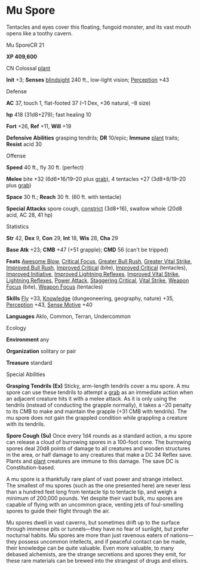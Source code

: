 # Mu Spore

Tentacles and eyes cover this floating, fungoid monster, and its vast mouth opens like a toothy cavern.

Mu SporeCR 21

**XP 409,600**

CN Colossal [plant](monsters/creatureTypes#_plant)

**Init** +3; **Senses** [blindsight](monsters/universalMonsterRules#_blindsight) 240 ft., low-light vision; [Perception](additionalMonsters/../skills/perception#_perception) +43

Defense

**AC** 37, touch 1, flat-footed 37 (–1 Dex, +36 natural, –8 size)

**hp** 418 (31d8+279); fast healing 10

**Fort** +26, **Ref** +11, **Will** +19

**Defensive Abilities** grasping tendrils; **DR** 10/epic; **Immune** [plant](monsters/creatureTypes#_plant) traits; **Resist** acid 30

Offense

**Speed** 40 ft., fly 30 ft. (perfect)

**Melee** bite +32 (6d6+16/19–20 plus [grab](monsters/universalMonsterRules#_grab)), 4 tentacles +27 (3d8+8/19–20 plus [grab](monsters/universalMonsterRules#_grab))

**Space** 30 ft.; **Reach** 30 ft. (60 ft. with tentacle)

**Special Attacks** spore cough, [constrict](monsters/universalMonsterRules#_constrict) (3d8+16), swallow whole (20d8 acid, AC 28, 41 hp)

Statistics

**Str** 42, **Dex** 9, **Con** 29, **Int** 18, **Wis** 28, **Cha** 29

**Base Atk** +23; **CMB** +47 (+51 grapple); **CMD** 56 (can't be tripped)

**Feats** [Awesome Blow](additionalMonsters/../monsters/monsterFeats#_awesome-blow), [Critical Focus](additionalMonsters/../feats#_critical-focus), [Greater Bull Rush](additionalMonsters/../feats#_greater-bull-rush), [Greater Vital Strike](additionalMonsters/../feats#_greater-vital-strike), [Improved Bull Rush](additionalMonsters/../feats#_improved-bull-rush), [Improved Critical](additionalMonsters/../feats#_improved-critical) (bite), [Improved Critical](additionalMonsters/../feats#_improved-critical) (tentacles), [Improved Initiative](additionalMonsters/../feats#_improved-initiative), [Improved Lightning Reflexes](additionalMonsters/../feats#_improved-lightning-reflexes), [Improved Vital Strike](additionalMonsters/../feats#_improved-vital-strike), [Lightning Reflexes](additionalMonsters/../feats#_lightning-reflexes), [Power Attack](additionalMonsters/../feats#_power-attack), [Staggering Critical](additionalMonsters/../feats#_staggering-critical), [Vital Strike](additionalMonsters/../feats#_vital-strike), [Weapon Focus](additionalMonsters/../feats#_weapon-focus) (bite), [Weapon Focus](additionalMonsters/../feats#_weapon-focus) (tentacles)

**Skills** [Fly](additionalMonsters/../skills/fly#_fly) +33, [Knowledge](additionalMonsters/../skills/knowledge#_knowledge) (dungeoneering, geography, nature) +35, [Perception](additionalMonsters/../skills/perception#_perception) +43, [Sense Motive](additionalMonsters/../skills/senseMotive#_sense-motive) +40

**Languages** Aklo, Common, Terran, Undercommon

Ecology

**Environment** any

**Organization** solitary or pair

**Treasure** standard

Special Abilities

**Grasping Tendrils (Ex)** Sticky, arm-length tendrils cover a mu spore. A mu spore can use these tendrils to attempt a [grab](monsters/universalMonsterRules#_grab) as an immediate action when an adjacent creature hits it with a melee attack. As it is only using the tendrils (instead of conducting the grapple normally), it takes a –20 penalty to its CMB to make and maintain the grapple (+31 CMB with tendrils). The mu spore does not gain the grappled condition while grappling a creature with its tendrils.

**Spore Cough (Su)** Once every 1d4 rounds as a standard action, a mu spore can release a cloud of burrowing spores in a 100-foot cone. The burrowing spores deal 20d8 points of damage to all creatures and wooden structures in the area, or half damage to any creatures that make a DC 34 Reflex save. Plants and [plant](monsters/creatureTypes#_plant) creatures are immune to this damage. The save DC is Constitution-based.

A mu spore is a thankfully rare plant of vast power and strange intellect. The smallest of mu spores (such as the one presented here) are never less than a hundred feet long from tentacle tip to tentacle tip, and weigh a minimum of 200,000 pounds. Yet despite their vast bulk, mu spores are capable of flying with an uncommon grace, venting jets of foul-smelling spores to guide their flight through the air.

Mu spores dwell in vast caverns, but sometimes drift up to the surface through immense pits or tunnels—they have no fear of sunlight, but prefer nocturnal habits. Mu spores are more than just ravenous eaters of nations—they possess uncommon intellects, and if peaceful contact can be made, their knowledge can be quite valuable. Even more valuable, to many debased alchemists, are the strange secretions and spores they emit, for these rare materials can be brewed into the strangest of drugs and elixirs.

